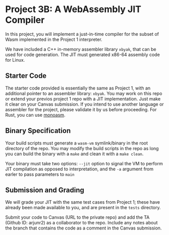# Project 3B: A WebAssembly JIT Compiler

In this project, you will implement a just-in-time compiler for the 
subset of Wasm implemented in the Project 1 interpreter.

We have included a C++ in-memory assembler library `xbyak`, that can be 
used for code generation. The JIT must generated x86-64 assembly code for 
Linux.

## Starter Code

The starter code provided is essentially the same as Project 1, with an additional
pointer to an assembler library: `xbyak`. 
You may work on this repo or extend your previos project 1 repo with a JIT implementation. 
Just make it clear on your Canvas submission.
If you intend to use another language or assembler for the project, 
please validate it by us before proceeding.
For Rust, you can use [monoasm](https://github.com/sisshiki1969/monoasm).

## Binary Specification

Your build scripts must generate a `wasm-vm` symlink/binary in the root directory of the repo.
You may modify the build scripts in the repo as long you can build the binary with a `make`
and clean it with a `make clean`.

Your binary must take two options: `--jit` option to signal the VM to perform JIT compilation 
as opposed to interpretation, and the `-a` argument from earler to pass parameters to `main`

## Submission and Grading

We will grade your JIT with the same test cases from Project 1; these have
already been made available to you, and are present in the `tests` directory.

Submit your code to Canvas (URL to the private repo) and add the TA (Github ID: arjunr2) 
as a collaborator to the repo. Include any notes about the branch that contains the code
as a comment in the Canvas submission.

